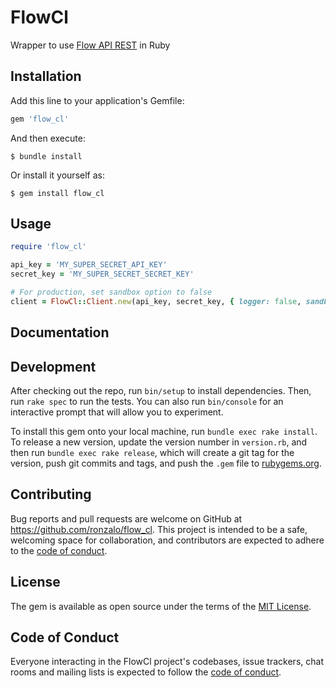 # FlowCl

Wrapper to use [Flow API REST](https://www.flow.cl/docs/api.html) in Ruby

## Installation

Add this line to your application's Gemfile:

```ruby
gem 'flow_cl'
```

And then execute:

    $ bundle install

Or install it yourself as:

    $ gem install flow_cl

## Usage

```ruby
require 'flow_cl'

api_key = 'MY_SUPER_SECRET_API_KEY'
secret_key = 'MY_SUPER_SECRET_SECRET_KEY'

# For production, set sandbox option to false
client = FlowCl::Client.new(api_key, secret_key, { logger: false, sandbox: true })
```

## Documentation


## Development

After checking out the repo, run `bin/setup` to install dependencies. Then, run `rake spec` to run the tests. You can also run `bin/console` for an interactive prompt that will allow you to experiment.

To install this gem onto your local machine, run `bundle exec rake install`. To release a new version, update the version number in `version.rb`, and then run `bundle exec rake release`, which will create a git tag for the version, push git commits and tags, and push the `.gem` file to [rubygems.org](https://rubygems.org).

## Contributing

Bug reports and pull requests are welcome on GitHub at https://github.com/ronzalo/flow_cl. This project is intended to be a safe, welcoming space for collaboration, and contributors are expected to adhere to the [code of conduct](https://github.com/ronzalo/flow_cl/blob/master/CODE_OF_CONDUCT.md).


## License

The gem is available as open source under the terms of the [MIT License](https://opensource.org/licenses/MIT).

## Code of Conduct

Everyone interacting in the FlowCl project's codebases, issue trackers, chat rooms and mailing lists is expected to follow the [code of conduct](https://github.com/[USERNAME]/flow_cl/blob/master/CODE_OF_CONDUCT.md).
